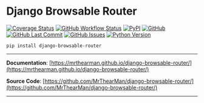 # Django Browsable Router

[![Coverage Status][coverage-badge]][coverage]
[![GitHub Workflow Status][status-badge]][status]
[![PyPI][pypi-badge]][pypi]
[![GitHub][licence-badge]][licence]
[![GitHub Last Commit][repo-badge]][repo]
[![GitHub Issues][issues-badge]][issues]
[![Python Version][version-badge]][pypi]

```shell
pip install django-browsable-router
```

---

**Documentation**: [https://mrthearman.github.io/django-browsable-router/](https://mrthearman.github.io/django-browsable-router/)

**Source Code**: [https://github.com/MrThearMan/django-browsable-router/](https://github.com/MrThearMan/django-browsable-router/)

---

[coverage-badge]: https://coveralls.io/repos/github/MrThearMan/django-browsable-router/badge.svg?branch=main
[status-badge]: https://img.shields.io/github/workflow/status/MrThearMan/django-browsable-router/Tests
[pypi-badge]: https://img.shields.io/pypi/v/django-browsable-router
[licence-badge]: https://img.shields.io/github/license/MrThearMan/django-browsable-router
[repo-badge]: https://img.shields.io/github/last-commit/MrThearMan/django-browsable-router
[issues-badge]: https://img.shields.io/github/issues-raw/MrThearMan/django-browsable-router
[version-badge]: https://img.shields.io/pypi/pyversions/django-browsable-router

[coverage]: https://coveralls.io/github/MrThearMan/django-browsable-router?branch=main
[status]: https://github.com/MrThearMan/django-browsable-router/actions/workflows/main.yml
[pypi]: https://pypi.org/project/django-browsable-router
[licence]: https://github.com/MrThearMan/django-browsable-router/blob/main/LICENSE
[repo]: https://github.com/MrThearMan/django-browsable-router/commits/main
[issues]: https://github.com/MrThearMan/django-browsable-router/issues
